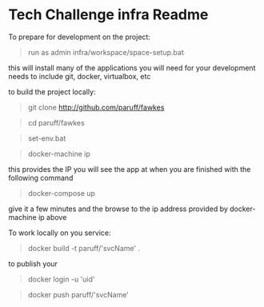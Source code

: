 # Tech Challenge infra Readme

To prepare for development on the project:
> run as admin infra/workspace/space-setup.bat

this will install many of the applications you will need for your development needs to include git, docker, virtualbox, etc

to build the project locally:

> git clone http://github.com/paruff/fawkes

> cd paruff/fawkes

> set-env.bat

> docker-machine ip

this provides the IP you will see the app at when you are finished with the following command

> docker-compose up

 give it a few minutes and the browse to the ip address provided by docker-machine ip above


 To work locally on you service:
 > docker build -t paruff/'svcName' .


to publish your
> docker login -u 'uid'

> docker push paruff/'svcName'
